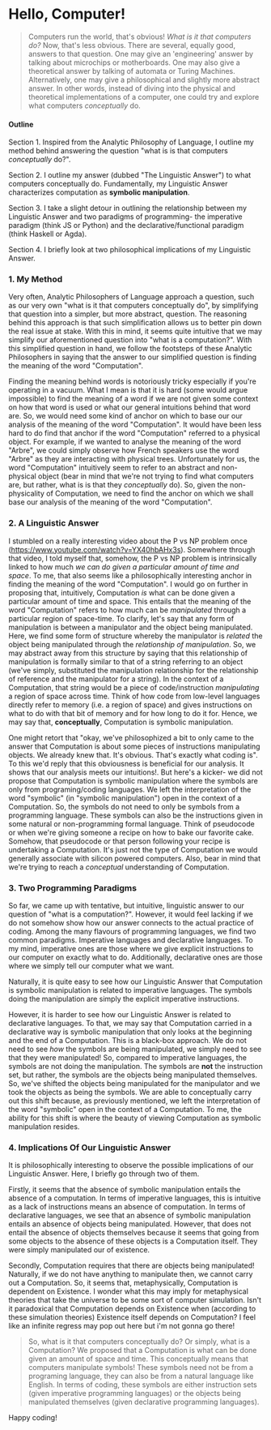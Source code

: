 
# Hello, Computer!

> Computers run the world, that's obvious! *What is it that computers do?* Now, that's less obvious. There are several, equally good, answers to that question. One may give an 'engineering' answer by talking about microchips or motherboards. One may also give a theoretical answer by talking of automata or Turing Machines. Alternatively, one may give a philosophical and slightly more abstract answer. In other words, instead of diving into the physical and theoretical implementations of a computer, one could try and explore what computers *conceptually* do.

#### Outline

Section 1. Inspired from the Analytic Philosophy of Language, I outline my method behind answering the question "what is is that computers *conceptually* do?".

Section 2. I outline my answer (dubbed "The Linguistic Answer") to what computers conceptually do. Fundamentally, my Linguistic Answer characterizes computation as **symbolic manipulation**.

Section 3. I take a slight detour in outlining the relationship between my Linguistic Answer and two paradigms of programming- the imperative paradigm (think JS or Python) and the declarative/functional paradigm (think Haskell or Agda).

Section 4. I briefly look at two philosophical implications of my Linguistic Answer.


### 1. My Method

Very often, Analytic Philosophers of Language approach a question, such as our very own "what is it that computers conceptually do", by simplifying that question into a simpler, but more abstract, question. The reasoning behind this approach is that such simplification allows us to better pin down the real issue at stake. With this in mind, it seems quite intuitive that we may simplify our aforementioned question into "what is a computation?". With this simplified question in hand, we follow the footsteps of these Analytic Philosophers in saying that the answer to our simplified question is finding the meaning of the word "Computation".

Finding the meaning behind words is notoriously tricky especially if you're operating in a vacuum. What I mean is that it is hard (some would argue impossible) to find the meaning of a word if we are not given some context on how that word is used or what our general intuitions behind that word are. So, we would need some kind of anchor on which to base our our analysis of the meaning of the word "Computation". It would have been less hard to do find that anchor if the word "Computation" referred to a physical object. For example, if we wanted to analyse the meaning of the word "Arbre", we could simply observe how French speakers use the word "Arbre" as they are interacting with physical trees. Unfortunately for us, the word "Computation" intuitively seem to refer to an abstract and non-physical object (bear in mind that we're not trying to find what computers are, but rather, what is is that they *conceptually* do). So, given the non-physicality of Computation, we need to find the anchor on which we shall base our analysis of the meaning of the word "Computation".


### 2. A Linguistic Answer

I stumbled on a really interesting video about the P vs NP problem once (https://www.youtube.com/watch?v=YX40hbAHx3s). Somewhere through that video, I told myself that, somehow, the P vs NP problem is intrinsically linked to how much *we can do given a particular amount of time and space*. To me, that also seems like a philosophically interesting anchor in finding the meaning of the word "Computation". I would go on further in proposing that, intuitively, Computation *is* what can be done given a particular amount of time and space. This entails that the meaning of the word "Computation" refers to how much can be *manipulated* through a particular region of space-time. To clarify, let's say that any form of manipulation is between a manipulator and the object being manipulated. Here, we find some form of structure whereby the manipulator is *related* the object being manipulated through the *relationship of manipulation*. So, we may abstract away from this structure by saying that this relationship of manipulation is formally similar to that of a string referring to an object (we've simply, substituted the manipulation relationship for the relationship of reference and the manipulator for a string). In the context of a Computation, that string would be a piece of code/instruction *manipulating* a region of space across time. Think of how code from low-level languages directly refer to memory (i.e. a region of space) and gives instructions on what to do with that bit of memory and for how long to do it for. Hence, we may say that, **conceptually**, Computation is symbolic manipulation.

One might retort that "okay, we've philosophized a bit to only came to the answer that Computation is about some pieces of instructions manipulating objects. We already knew that. It's obvious. That's exactly what coding is". To this we'd reply that this obviousness is beneficial for our analysis. It shows that our analysis meets our intuitions!. But here's a kicker- we did not propose that Computation is symbolic manipulation where the symbols are only from programing/coding languages. We left the interpretation of the word "symbolic" (in "symbolic manipulation") open in the context of a Computation. So, the symbols do not need to only be symbols from a programming language. These symbols can also be the instructions given in some natural or non-programming formal language. Think of pseudocode or when we're giving someone a recipe on how to bake our favorite cake. Somehow, that pseudocode or that person following your recipe is undertaking a Computation. It's just not the type of Computation we would generally associate with silicon powered computers. Also, bear in mind that we're trying to reach a *conceptual* understanding of Computation.



### 3. Two Programming Paradigms

So far, we came up with tentative, but intuitive, linguistic answer to our question of "what is a computation?". However, it would feel lacking if we do not somehow show how our answer connects to the actual practice of coding. Among the many flavours of programming languages, we find two common paradigms. Imperative languages and declarative languages. To my mind, imperative ones are those where we give explicit instructions to our computer on exactly what to do. Additionally, declarative ones are those where we simply tell our computer what we want.

Naturally, it is quite easy to see how our Linguistic Answer that Computation is symbolic manipulation is related to imperative languages. The symbols doing the manipulation are simply the explicit imperative instructions.

However, it is harder to see how our Linguistic Answer is related to declarative languages. To that, we may say that Computation carried in a declarative way is symbolic manipulation that only looks at the beginning and the end of a Computation. This is a black-box approach. We do not need to see *how* the symbols are being manipulated, we simply need to see that they were manipulated! So, compared to imperative languages, the symbols are not doing the manipulation. The symbols are **not** the instruction set, but rather, the symbols are the objects being manipulated themselves. So, we've shifted the objects being manipulated for the manipulator and we took the objects as being the symbols. We are able to conceptually carry out this shift because, as previously mentioned, we left the interpretation of the word "symbolic" open in the context of a Computation. To me, the ability for this shift is where the beauty of viewing Computation as symbolic manipulation resides.


### 4. Implications Of Our Linguistic Answer

It is philosophically interesting to observe the possible implications of our Linguistic Answer. Here, I briefly go through two of them.

Firstly, it seems that the absence of symbolic manipulation entails the absence of a computation. In terms of imperative languages, this is intuitive as a lack of instructions means an absence of computation. In terms of declarative languages, we see that an absence of symbolic manipulation entails an absence of objects being manipulated. However, that does not entail the absence of objects themselves because it seems that going from some objects to the absence of these objects is a Computation itself. They were simply manipulated our of existence.

Secondly, Computation requires that there are objects being manipulated! Naturally, if we do not have anything to manipulate then, we cannot carry out a Computation. So, it seems that, metaphysically, Computation is dependent on Existence. I wonder what this may imply for metaphysical theories that take the universe to be some sort of computer simulation. Isn't it paradoxical that Computation depends on Existence when (according to these simulation theories) Existence itself depends on Computation? I feel like an infinite regress may pop out here but i'm not gonna go there!


> So, what is it that computers conceptually do? Or simply, what is a Computation? We proposed that a Computation is what can be done given an amount of space and time. This conceptually means that computers manipulate symbols! These symbols need not be from a programing language, they can also be from a natural language like English. In terms of coding, these symbols are either instruction sets (given imperative programming languages) or the objects being manipulated themselves (given declarative programming languages).

Happy coding!
